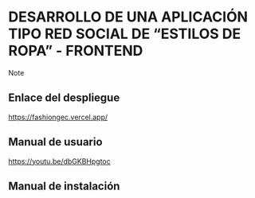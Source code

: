 # DESARROLLO DE UNA APLICACIÓN TIPO RED SOCIAL DE “ESTILOS DE ROPA” - FRONTEND

> [!NOTE]
> ## Enlace del despliegue
> https://fashiongec.vercel.app/
## Manual de usuario
https://youtu.be/dbGKBHpgtoc
## Manual de instalación

